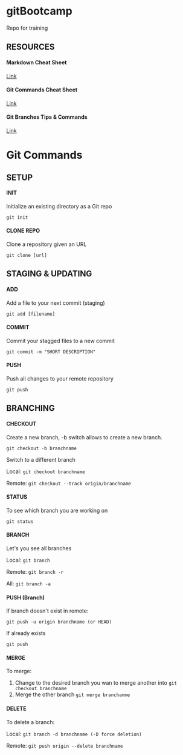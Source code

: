 # gitBootcamp
Repo for training

## RESOURCES

#### Markdown Cheat Sheet
[Link](https://guides.github.com/pdfs/markdown-cheatsheet-online.pdf)

#### Git Commands Cheat Sheet
[Link](https://education.github.com/git-cheat-sheet-education.pdf)

#### Git Branches Tips & Commands
[Link](https://www.nobledesktop.com/learn/git/git-branches)



# Git Commands

## SETUP
#### INIT
Initialize an existing directory as a Git repo

``` git init ```

#### CLONE REPO
Clone a repository given an URL

``` git clone [url] ```

## STAGING & UPDATING
#### ADD
Add a file to your next commit (staging)

``` git add [filename] ```

#### COMMIT
Commit your stagged files to a new commit

``` git commit -m "SHORT DESCRIPTION" ```

#### PUSH
Push all changes to your remote repository

``` git push ```



## BRANCHING
#### CHECKOUT
Create a new branch, -b switch allows to create a new branch.

``` git checkout -b branchname ```

Switch to a different branch

Local: ``` git checkout branchname ``` 

Remote: ``` git checkout --track origin/branchname ```

#### STATUS
To see which branch you are working on

``` git status ```

#### BRANCH
Let's you see all branches

Local: ``` git branch ```

Remote: ``` git branch -r ```

All: ``` git branch -a ```


#### PUSH (Branch)
If branch doesn't exist in remote:

``` git push -u origin branchname (or HEAD) ```

If already exists

``` git push ```

#### MERGE
To merge:
1. Change to the desired branch you wan to merge another into ``` git checkout branchname ```
2. Merge the other branch ``` git merge branchanme ```


#### DELETE
To delete a branch:

Local: ``` git branch -d branchname (-D force deletion) ```

Remote: ``` git push origin --delete branchname ```
